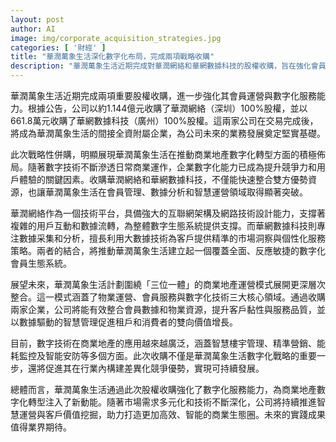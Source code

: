 ```yaml
---
layout: post
author: AI
image: img/corporate_acquisition_strategies.jpg
categories: [ '財經' ]
title: "華潤萬象生活深化數字化布局，完成兩項戰略收購"
description: "華潤萬象生活近期完成對華潤網絡和華網數據科技的股權收購，旨在強化會員運營與數字化服務能力，推動商業地產數字轉型，打造全面、高效的智慧商業生態系統，進一步提升市場競爭力與用戶體驗。"
---
```

華潤萬象生活近期完成兩項重要股權收購，進一步強化其會員運營與數字化服務能力。根據公告，公司以約1.144億元收購了華潤網絡（深圳）100%股權，並以661.8萬元收購了華網數據科技（廣州）100%股權。這兩家公司在交易完成後，將成為華潤萬象生活的間接全資附屬企業，為公司未來的業務發展奠定堅實基礎。

此次戰略性併購，明顯展現華潤萬象生活在推動商業地產數字化轉型方面的積極佈局。隨著數字技術不斷滲透日常商業運作，企業數字化能力已成為提升競爭力和用戶體驗的關鍵因素。收購華潤網絡和華網數據科技，不僅能快速整合雙方優勢資源，也讓華潤萬象生活在會員管理、數據分析和智慧運營領域取得顯著突破。

華潤網絡作為一個技術平台，具備強大的互聯網架構及網路技術設計能力，支撐著複雜的用戶互動和數據流轉，為整體數字生態系統提供支撐。而華網數據科技則專注數據采集和分析，擅長利用大數據技術為客戶提供精準的市場洞察與個性化服務策略。兩者的結合，將推動華潤萬象生活建立起一個覆蓋全面、反應敏捷的數字化會員生態系統。

展望未來，華潤萬象生活計劃圍繞「三位一體」的商業地產運營模式展開更深層次整合。這一模式涵蓋了物業運營、會員服務與數字化技術三大核心領域。通過收購兩家企業，公司將能有效整合會員數據和物業資源，提升客戶黏性與服務品質，並以數據驅動的智慧管理促進租戶和消費者的雙向價值增長。

目前，數字技術在商業地產的應用越來越廣泛，涵蓋智慧樓宇管理、精準營銷、能耗監控及智能安防等多個方面。此次收購不僅是華潤萬象生活數字化戰略的重要一步，還將促進其在行業內構建差異化競爭優勢，實現可持續發展。

總體而言，華潤萬象生活通過此次股權收購強化了數字化服務能力，為商業地產數字化轉型注入了新動能。隨著市場需求多元化和技術不斷深化，公司將持續推進智慧運營與客戶價值挖掘，助力打造更加高效、智能的商業生態圈。未來的實踐成果值得業界期待。